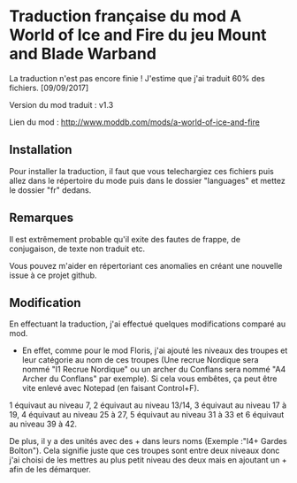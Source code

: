 # Traduction française du mod A World of Ice and Fire du jeu Mount and Blade Warband

La traduction n'est pas encore finie ! J'estime que j'ai traduit 60% des fichiers. [09/09/2017]

Version du mod traduit : v1.3

Lien du mod : http://www.moddb.com/mods/a-world-of-ice-and-fire

## Installation

Pour installer la traduction, il faut que vous telechargiez ces fichiers puis allez dans le répertoire du mode puis dans le dossier "languages" et mettez le dossier "fr" dedans.

## Remarques

Il est extrêmement probable qu'il exite des fautes de frappe, de conjugaison, de texte non traduit etc.

Vous pouvez m'aider en répertoriant ces anomalies en créant une nouvelle issue à ce projet github.

## Modification

En effectuant la traduction, j'ai effectué quelques modifications comparé au mod.

- En effet, comme pour le mod Floris, j'ai ajouté les niveaux des troupes et leur catégorie au nom de ces troupes (Une recrue Nordique sera nommé "I1 Recrue Nordique" ou un archer du Conflans sera nommé "A4 Archer du Conflans" par exemple). Si cela vous embêtes, ça peut être vite enlevé avec Notepad (en faisant Control+F).

1 équivaut au niveau 7, 2 équivaut au niveau 13/14, 3 équivaut au niveau 17 à 19, 4 équivaut au niveau 25 à 27, 5 équivaut au niveau 31 à 33 et 6 équivaut au niveau 39 à 42.

De plus, il y a des unités avec des + dans leurs noms (Exemple :"I4+ Gardes Bolton"). Cela signifie juste que ces troupes sont entre deux niveaux donc j'ai choisi de les mettres au plus petit niveau des deux mais en ajoutant un + afin de les démarquer.